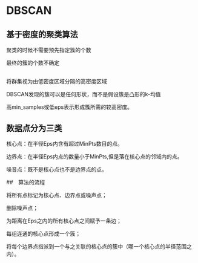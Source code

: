 # DBSCAN

## 基于密度的聚类算法

聚类的时候不需要预先指定簇的个数

最终的簇的个数不确定

##

将群集视为由低密度区域分隔的高密度区域

DBSCAN发现的簇可以是任何形状，而不是假设簇是凸形的k-均值

高min_samples或低eps表示形成簇所需的较高密度。

## 数据点分为三类

核心点：在半径Eps内含有超过MinPts数目的点。

边界点：在半径Eps内点的数量小于MinPts,但是落在核心点的邻域内的点。

噪音点：既不是核心点也不是边界点的点。

##　算法的流程

将所有点标记为核心点、边界点或噪声点；

删除噪声点；

为距离在Eps之内的所有核心点之间赋予一条边；

每组连通的核心点形成一个簇；

将每个边界点指派到一个与之关联的核心点的簇中（哪一个核心点的半径范围之内）。
